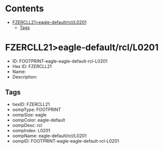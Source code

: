 



Contents
========

* [FZERCLL21>eagle-default/rcl/L0201](#fzercll21eagle-defaultrcll0201)
	* [Tags](#tags)

# FZERCLL21>eagle-default/rcl/L0201

- ID: FOOTPRINT-eagle-eagle-default-rcl-L0201
- Hex ID: FZERCLL21
- Name: 
- Description: 

## Tags

- hexID: FZERCLL21
- oompType: FOOTPRINT
- oompSize: eagle
- oompColor: eagle-default
- oompDesc: rcl
- oompIndex: L0201
- oompName: eagle-default/rcl/L0201
- oompID: FOOTPRINT-eagle-eagle-default-rcl-L0201
